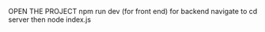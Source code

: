 OPEN THE PROJECT
npm run dev
(for front end)
for  backend navigate to cd server
then 
node index.js

